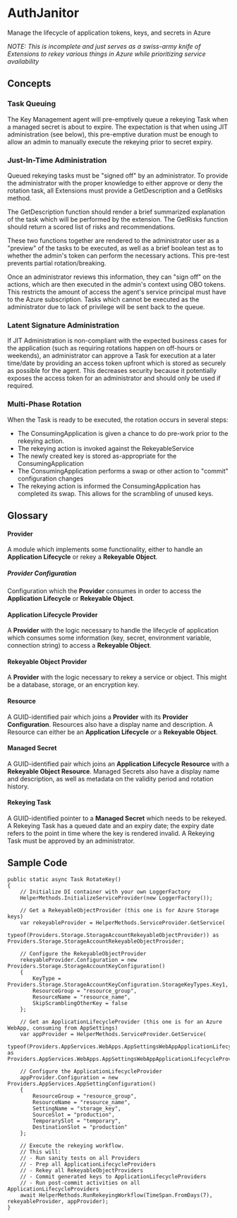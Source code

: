 # AuthJanitor
Manage the lifecycle of application tokens, keys, and secrets in Azure

*NOTE: This is incomplete and just serves as a swiss-army knife of Extensions to rekey various things in Azure while 
prioritizing service availability*

## Concepts
### Task Queuing
The Key Management agent will pre-emptively queue a rekeying Task when a managed secret is about to expire. The expectation
is that when using JIT administration (see below), this pre-emptive duration must be enough to allow an admin to manually
execute the rekeying prior to secret expiry.

### Just-In-Time Administration
Queued rekeying tasks must be "signed off" by an administrator. To provide the administrator with the proper knowledge to either
approve or deny the rotation task, all Extensions must provide a GetDescription and a GetRisks method.

The GetDescription function should render a brief summarized explanation of the task which will be performed by the extension. 
The GetRisks function should return a scored list of risks and recommendations.

These two functions together are rendered to the administrator user as a "preview" of the tasks to be executed, as well as a brief
boolean test as to whether the admin's token can perform the necessary actions. This pre-test prevents partial rotation/breaking.

Once an administrator reviews this information, they can "sign off" on the actions, which are then executed in the admin's context
using OBO tokens. This restricts the amount of access the agent's service principal must have to the Azure subscription. Tasks
which cannot be executed as the administrator due to lack of privilege will be sent back to the queue.

### Latent Signature Administration
If JIT Administration is non-compliant with the expected business cases for the application (such as requiring rotations happen on
off-hours or weekends), an administrator can approve a Task for execution at a later time/date by providing an access token upfront
which is stored as securely as possible for the agent. This decreases security because it potentially exposes the access token for
an administrator and should only be used if required.

### Multi-Phase Rotation
When the Task is ready to be executed, the rotation occurs in several steps:
* The ConsumingApplication is given a chance to do pre-work prior to the rekeying action.
* The rekeying action is invoked against the RekeyableService
* The newly created key is stored as-appropriate for the ConsumingApplication
* The ConsumingApplication performs a swap or other action to "commit" configuration changes
* The rekeying action is informed the ConsumingApplication has completed its swap. This allows for the scrambling of unused keys.

## Glossary
#### Provider
A module which implements some functionality, either to handle an **Application Lifecycle** or rekey a **Rekeyable Object**.

##### Provider Configuration
Configuration which the **Provider** consumes in order to access the **Application Lifecycle** or **Rekeyable Object**.

#### Application Lifecycle Provider
A **Provider** with the logic necessary to handle the lifecycle of application which consumes some information (key, secret, environment variable,
connection string) to access a **Rekeyable Object**.

#### Rekeyable Object Provider
A **Provider** with the logic necessary to rekey a service or object. This might be a database, storage, or an encryption key.

#### Resource
A GUID-identified pair which joins a **Provider** with its **Provider Configuration**. Resources also have a display name and description.
A Resource can either be an **Application Lifecycle** _or_ a **Rekeyable Object**.

#### Managed Secret
A GUID-identified pair which joins an **Application Lifecycle Resource** with a **Rekeyable Object Resource**. Managed Secrets also have a
display name and description, as well as metadata on the validity period and rotation history.

#### Rekeying Task
A GUID-identified pointer to a **Managed Secret** which needs to be rekeyed. A Rekeying Task has a queued date and an expiry date; the
expiry date refers to the point in time where the key is rendered invalid. A Rekeying Task must be approved by an administrator.

## Sample Code
```
public static async Task RotateKey()
{
	// Initialize DI container with your own LoggerFactory
    HelperMethods.InitializeServiceProvider(new LoggerFactory());

	// Get a RekeyableObjectProvider (this one is for Azure Storage keys)
    var rekeyableProvider = HelperMethods.ServiceProvider.GetService(
        typeof(Providers.Storage.StorageAccountRekeyableObjectProvider)) as Providers.Storage.StorageAccountRekeyableObjectProvider;
	
	// Configure the RekeyableObjectProvider
    rekeyableProvider.Configuration = new Providers.Storage.StorageAccountKeyConfiguration()
    {
        KeyType = Providers.Storage.StorageAccountKeyConfiguration.StorageKeyTypes.Key1,
        ResourceGroup = "resource_group",
        ResourceName = "resource_name",
        SkipScramblingOtherKey = false
    };

	// Get an ApplicationLifecycleProvider (this one is for an Azure WebApp, consuming from AppSettings)
    var appProvider = HelperMethods.ServiceProvider.GetService(
        typeof(Providers.AppServices.WebApps.AppSettingsWebAppApplicationLifecycleProvider)) as Providers.AppServices.WebApps.AppSettingsWebAppApplicationLifecycleProvider;
    
	// Configure the ApplicationLifecycleProvider
	appProvider.Configuration = new Providers.AppServices.AppSettingConfiguration()
    {
        ResourceGroup = "resource_group",
        ResourceName = "resource_name",
        SettingName = "storage_key",
        SourceSlot = "production",
        TemporarySlot = "temporary",
        DestinationSlot = "production"
    };

	// Execute the rekeying workflow.
	// This will:
	// - Run sanity tests on all Providers
	// - Prep all ApplicationLifecycleProviders
	// - Rekey all RekeyableObjectProviders
	// - Commit generated keys to ApplicationLifecycleProviders
	// - Run post-commit activities on all ApplicationLifecycleProviders
    await HelperMethods.RunRekeyingWorkflow(TimeSpan.FromDays(7), rekeyableProvider, appProvider);
}
```